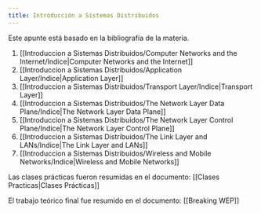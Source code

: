 ```yaml
---
title: Introducción a Sistemas Distribuidos
---
```


Este apunte está basado en la bibliografía de la materia.

1. [[Introduccion a Sistemas Distribuidos/Computer Networks and the Internet/Indice|Computer Networks and the Internet]]
2. [[Introduccion a Sistemas Distribuidos/Application Layer/Indice|Application Layer]]
3. [[Introduccion a Sistemas Distribuidos/Transport Layer/Indice|Transport Layer]]
4. [[Introduccion a Sistemas Distribuidos/The Network Layer Data Plane/Indice|The Network Layer Data Plane]]
5. [[Introduccion a Sistemas Distribuidos/The Network Layer Control Plane/Indice|The Network Layer Control Plane]]
6. [[Introduccion a Sistemas Distribuidos/The Link Layer and LANs/Indice|The Link Layer and LANs]]
7. [[Introduccion a Sistemas Distribuidos/Wireless and Mobile Networks/Indice|Wireless and Mobile Networks]]

Las clases prácticas fueron resumidas en el documento: [[Clases Practicas|Clases Prácticas]]

El trabajo teórico final fue resumido en el documento: [[Breaking WEP]]
